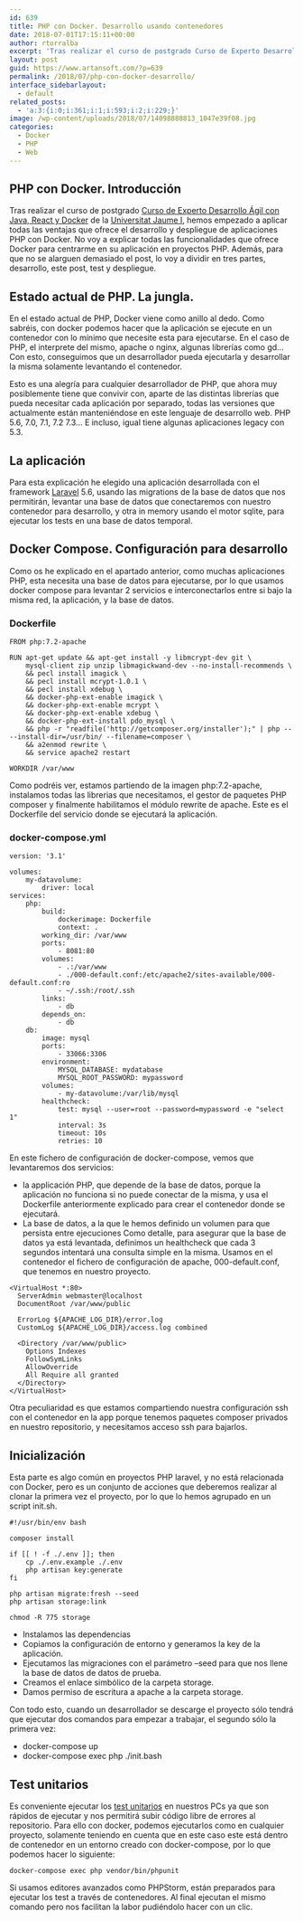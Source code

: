 ```yaml
---
id: 639
title: PHP con Docker. Desarrollo usando contenedores
date: 2018-07-01T17:15:11+00:00
author: rtorralba
excerpt: 'Tras realizar el curso de postgrado Curso de Experto Desarrollo Ágil con Java, React y Docker de la Universitat Jaume I, hemos empezado a aplicar todas las ventajas que ofrece el desarrollo y despliegue de aplicaciones PHP con Docker. No voy a explicar todas las funcionalidades que ofrece Docker para centrarme en su aplicación en proyectos PHP. Además, para que no se alarguen demasiado el post, lo voy a dividir en tres partes, desarrollo, este post, test y despliegue. '
layout: post
guid: https://www.artansoft.com/?p=639
permalink: /2018/07/php-con-docker-desarrollo/
interface_sidebarlayout:
  - default
related_posts:
  - 'a:3:{i:0;i:361;i:1;i:593;i:2;i:229;}'
image: /wp-content/uploads/2018/07/14098888813_1047e39f08.jpg
categories:
  - Docker
  - PHP
  - Web
---
```

## PHP con Docker. Introducción

Tras realizar el curso de postgrado [Curso de Experto Desarrollo Ágil con Java, React y Docker](http://www.fue.uji.es/desarrollo-agil) de la [Universitat Jaume I](https://www.uji.es/), hemos empezado a aplicar todas las ventajas que ofrece el desarrollo y despliegue de aplicaciones PHP con Docker. No voy a explicar todas las funcionalidades que ofrece Docker para centrarme en su aplicación en proyectos PHP. Además, para que no se alarguen demasiado el post, lo voy a dividir en tres partes, desarrollo, este post, test y despliegue.

## Estado actual de PHP. La jungla.

En el estado actual de PHP, Docker viene como anillo al dedo. Como sabréis, con docker podemos hacer que la aplicación se ejecute en un contenedor con lo mínimo que necesite esta para ejecutarse. En el caso de PHP, el interprete del mismo, apache o nginx, algunas librerías como gd&#8230; Con esto, conseguimos que un desarrollador pueda ejecutarla y desarrollar la misma solamente levantando el contenedor.

Esto es una alegría para cualquier desarrollador de PHP, que ahora muy posiblemente tiene que convivir con, aparte de las distintas librerías que pueda necesitar cada aplicación por separado, todas las versiones que actualmente están manteniéndose en este lenguaje de desarrollo web. PHP 5.6, 7.0, 7.1, 7.2 7.3&#8230; E incluso, igual tiene algunas aplicaciones legacy con 5.3.

## La aplicación

Para esta explicación he elegido una aplicación desarrollada con el framework [Laravel](https://laravel.com/) 5.6, usando las migrations de la base de datos que nos permitirán, levantar una base de datos que conectaremos con nuestro contenedor para desarrollo, y otra in memory usando el motor sqlite, para ejecutar los tests en una base de datos temporal.

## Docker Compose. Configuración para desarrollo

Como os he explicado en el apartado anterior, como muchas aplicaciones PHP, esta necesita una base de datos para ejecutarse, por lo que usamos docker compose para levantar 2 servicios e interconectarlos entre si bajo la misma red, la aplicación, y la base de datos.

### Dockerfile

<pre><code class="docker">FROM php:7.2-apache

RUN apt-get update && apt-get install -y libmcrypt-dev git \ 
    mysql-client zip unzip libmagickwand-dev --no-install-recommends \ 
    && pecl install imagick \
    && pecl install mcrypt-1.0.1 \
    && pecl install xdebug \
    && docker-php-ext-enable imagick \
    && docker-php-ext-enable mcrypt \
    && docker-php-ext-enable xdebug \
    && docker-php-ext-install pdo_mysql \
    && php -r "readfile('http://getcomposer.org/installer');" | php -- --install-dir=/usr/bin/ --filename=composer \
    && a2enmod rewrite \
    && service apache2 restart

WORKDIR /var/www
</code></pre>

Como podréis ver, estamos partiendo de la imagen php:7.2-apache, instalamos todas las librerias que necesitamos, el gestor de paquetes PHP composer y finalmente habilitamos el módulo rewrite de apache. Este es el Dockerfile del servicio donde se ejecutará la aplicación.

### docker-compose.yml

<pre><code class="yml">version: '3.1'

volumes:
    my-datavolume:
        driver: local
services:
    php: 
        build:
            dockerimage: Dockerfile
            context: .
        working_dir: /var/www
        ports:
            - 8081:80
        volumes:
            - .:/var/www
            - ./000-default.conf:/etc/apache2/sites-available/000-default.conf:ro
            - ~/.ssh:/root/.ssh
        links:
            - db 
        depends_on:
            - db
    db:
        image: mysql
        ports:
            - 33066:3306
        environment:
            MYSQL_DATABASE: mydatabase
            MYSQL_ROOT_PASSWORD: mypassword
        volumes:
            - my-datavolume:/var/lib/mysql
        healthcheck:
            test: mysql --user=root --password=mypassword -e "select 1"
            interval: 3s
            timeout: 10s
            retries: 10
</code></pre>

En este fichero de configuración de docker-compose, vemos que levantaremos dos servicios:

  * la applicación PHP, que depende de la base de datos, porque la aplicación no funciona si no puede conectar de la misma, y usa el Dockerfile anteriormente explicado para crear el contenedor donde se ejecutará.
  * La base de datos, a la que le hemos definido un volumen para que persista entre ejecuciones Como detalle, para asegurar que la base de datos ya está levantada, definimos un healthcheck que cada 3 segundos intentará una consulta simple en la misma. Usamos en el contenedor el fichero de configuración de apache, 000-default.conf, que tenemos en nuestro proyecto.

<pre><code class="apache">&lt;VirtualHost *:80&gt;
  ServerAdmin webmaster@localhost
  DocumentRoot /var/www/public

  ErrorLog ${APACHE_LOG_DIR}/error.log
  CustomLog ${APACHE_LOG_DIR}/access.log combined

  &lt;Directory /var/www/public&gt;
    Options Indexes
    FollowSymLinks
    AllowOverride
    All Require all granted
  &lt;/Directory&gt;
&lt;/VirtualHost&gt;
</code></pre>

Otra peculiaridad es que estamos compartiendo nuestra configuración ssh con el contenedor en la app porque tenemos paquetes composer privados en nuestro repositorio, y necesitamos acceso ssh para bajarlos.

## Inicialización

Esta parte es algo común en proyectos PHP laravel, y no está relacionada con Docker, pero es un conjunto de acciones que deberemos realizar al clonar la primera vez el proyecto, por lo que lo hemos agrupado en un script init.sh.

<pre><code class="bash">#!/usr/bin/env bash 

composer install

if [[ ! -f ./.env ]]; then
    cp ./.env.example ./.env
    php artisan key:generate
fi

php artisan migrate:fresh --seed
php artisan storage:link

chmod -R 775 storage
</code></pre>

  * Instalamos las dependencias
  * Copiamos la configuración de entorno y generamos la key de la aplicación.
  * Ejecutamos las migraciones con el parámetro &#8211;seed para que nos llene la base de datos de datos de prueba.
  * Creamos el enlace simbólico de la carpeta storage.
  * Damos permiso de escritura a apache a la carpeta storage.

Con todo esto, cuando un desarrollador se descarge el proyecto sólo tendrá que ejecutar dos comandos para empezar a trabajar, el segundo sólo la primera vez:

  * docker-compose up
  * docker-compose exec php ./init.bash

## Test unitarios

Es conveniente ejecutar los [test unitarios](https://www.artansoft.com/2017/02/phpunit-testear-antes-del-repositorio/) en nuestros PCs ya que son rápidos de ejecutar y nos permitirá subir código libre de errores al repositorio. Para ello con docker, podemos ejecutarlos como en cualquier proyecto, solamente teniendo en cuenta que en este caso este está dentro de contenedor en un entorno creado con docker-compose, por lo que podemos hacer lo siguiente:

<pre><code class="bash">docker-compose exec php vendor/bin/phpunit 
</code></pre>

Si usamos editores avanzados como PHPStorm, están preparados para ejecutar los test a través de contenedores. Al final ejecutan el mismo comando pero nos facilitan la labor pudiéndolo hacer con un clic.